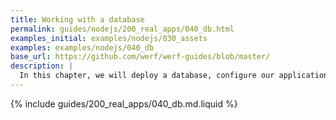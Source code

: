 ```yaml
---
title: Working with a database
permalink: guides/nodejs/200_real_apps/040_db.html
examples_initial: examples/nodejs/030_assets
examples: examples/nodejs/040_db
base_url: https://github.com/werf/werf-guides/blob/master/
description: |
  In this chapter, we will deploy a database, configure our application to use it, and set up automatic DB migrations and initializations.
---
```


{% include guides/200_real_apps/040_db.md.liquid %}
